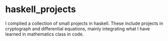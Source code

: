 # haskell_projects
I complied a collection of small projects in haskell. These include projects in cryptograph and differential equations, mainly integrating what I have learned in mathematics class in code.

